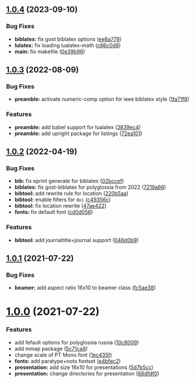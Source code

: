 ## [1.0.4](https://github.com/yamadharma/kermit-makefiles/compare/v1.0.3...v1.0.4) (2023-09-10)


### Bug Fixes

* **biblatex:** fix gost biblatex options ([ee8a779](https://github.com/yamadharma/kermit-makefiles/commit/ee8a779b9fac45d947cc07d2a042e43bc51a927e))
* **lulatex:** fix loading lualatex-math ([c66c0d8](https://github.com/yamadharma/kermit-makefiles/commit/c66c0d8bc598a34a4822e857d8d8187f533fb5a7))
* **main:** fix makefile ([0e39b96](https://github.com/yamadharma/kermit-makefiles/commit/0e39b96fb29b98be138b9e945c012a411652d9f1))



## [1.0.3](https://github.com/yamadharma/kermit-makefiles/compare/v1.0.2...v1.0.3) (2022-08-09)


### Bug Fixes

* **preamble:** activate numeric-comp option for ieee biblatex style ([1fa71f8](https://github.com/yamadharma/kermit-makefiles/commit/1fa71f87c476e2e7a908cfa2bad4c9386df9d846))


### Features

* **preamble:** add babel support for lualatex ([3839ec4](https://github.com/yamadharma/kermit-makefiles/commit/3839ec404539158b59fd465e826307b5e130e786))
* **preamble:** add upright package for listings ([72ea101](https://github.com/yamadharma/kermit-makefiles/commit/72ea101aa16a27019f2e5ee3f966daad30d48bac))



## [1.0.2](https://github.com/yamadharma/kermit-makefiles/compare/v1.0.1...v1.0.2) (2022-04-19)


### Bug Fixes

* **bib:** fix eprint generate for biblatex ([02bccef](https://github.com/yamadharma/kermit-makefiles/commit/02bccef0d302218bc723afe005a86e6537d62437))
* **biblatex:** fix gost-biblatex for polyglossia from 2022 ([7219a66](https://github.com/yamadharma/kermit-makefiles/commit/7219a66e5f725f20e8f65e9f134eecf958d5c547))
* **bibtool:** add rewrite rule for location ([220b5aa](https://github.com/yamadharma/kermit-makefiles/commit/220b5aa87f57d7f217327dc49164f719cb28ca12))
* **bibtool:** enable filters for `doi` ([c49356c](https://github.com/yamadharma/kermit-makefiles/commit/c49356cb0b4e55c5ca1829a994f41213ee145d49))
* **bibtool:** fix location rewrite ([47ae422](https://github.com/yamadharma/kermit-makefiles/commit/47ae422e8689572383c59ff1253c9afc2749f1d8))
* **fonts:** fix default font ([cd0d056](https://github.com/yamadharma/kermit-makefiles/commit/cd0d056b119d0bdf0b93f943113fb846514ba6ae))


### Features

* **bibtool:** add journaltitle=journal support ([046d0b9](https://github.com/yamadharma/kermit-makefiles/commit/046d0b964d996cd761014ca65ff843cf9f5313ab))



## [1.0.1](https://github.com/yamadharma/kermit-makefiles/compare/v1.0.0...v1.0.1) (2021-07-22)


### Bug Fixes

* **beamer:** add aspect ratio 16x10 to beamer class ([fc5ae38](https://github.com/yamadharma/kermit-makefiles/commit/fc5ae386d31d26d3f74c43f409643f4f1280ac41))



# [1.0.0](https://github.com/yamadharma/kermit-makefiles/compare/v0.4.26...v1.0.0) (2021-07-22)


### Features

* add fefault options for polyglossia russia ([10c8009](https://github.com/yamadharma/kermit-makefiles/commit/10c8009362f3e2c26e8cdbf2695c49d39204c39e))
* add mmap package ([5c71ca9](https://github.com/yamadharma/kermit-makefiles/commit/5c71ca92f2872c7dc2939ab191ff8eb4ace3f9de))
* change scale of PT Mono font ([1ec435f](https://github.com/yamadharma/kermit-makefiles/commit/1ec435f61f196cbb73c65705d214a7550baaf3eb))
* **fonts:** add paratype+noto fontset ([e4bfec2](https://github.com/yamadharma/kermit-makefiles/commit/e4bfec2f2bda8480e8bb90205065756c866ca086))
* **presentation:** add size 16x10 for presentations ([5d7b5cc](https://github.com/yamadharma/kermit-makefiles/commit/5d7b5ccbfb2cc4e8afff05797381c3af5121579f))
* **presentation:** change directories for presentation ([68dfdf0](https://github.com/yamadharma/kermit-makefiles/commit/68dfdf007651f8a9b8b894faf8b2b3fe11305898))




